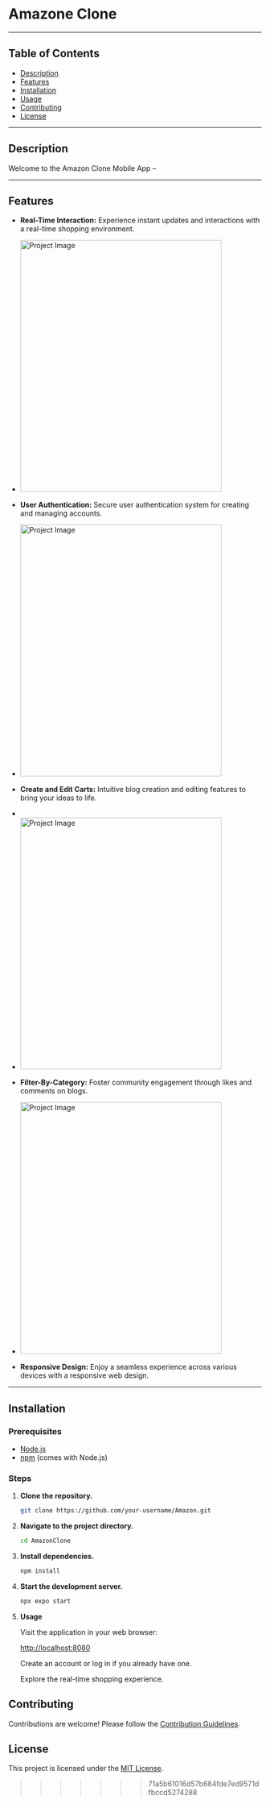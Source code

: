 
# Amazone Clone


---

## Table of Contents

- [Description](#description)
- [Features](#features)
- [Installation](#installation)
- [Usage](#usage)
- [Contributing](#contributing)
- [License](#license)

---

## Description

Welcome to the Amazon Clone Mobile App – 

---




## Features

- **Real-Time Interaction:** Experience instant updates and interactions with a real-time shopping environment.

- <img src="https://imgur.com/wcQxDjs.png" alt="Project Image" width="400" height="500">

- **User Authentication:** Secure user authentication system for creating and managing accounts.

- <img src="https://imgur.com/GlLLCLy.png" alt="Project Image" width="400" height="500">

- **Create and Edit Carts:** Intuitive blog creation and editing features to bring your ideas to life.
- 
- <img src="https://imgur.com/1Ju76sx.png" alt="Project Image" width="400" height="500">

- **Filter-By-Category:** Foster community engagement through likes and comments on blogs.

-  <img src="https://imgur.com/eYsWxqX.png" alt="Project Image" width="400" height="500">

- **Responsive Design:** Enjoy a seamless experience across various devices with a responsive web design.

---

## Installation

### Prerequisites

- [Node.js](https://nodejs.org/)
- [npm](https://www.npmjs.com/) (comes with Node.js)

### Steps

1. **Clone the repository.**

    ```bash
    git clone https://github.com/your-username/Amazon.git
    ```

2. **Navigate to the project directory.**

    ```bash
    cd AmazonClone
    ```

3. **Install dependencies.**

    ```bash
    npm install
    ```

4. **Start the development server.**

    ```bash
    npx expo start
    ```

5. **Usage**

    Visit the application in your web browser:

    [http://localhost:8080](http://localhost:8080)

    Create an account or log in if you already have one.

    Explore the real-time shopping experience.

## Contributing

Contributions are welcome! Please follow the [Contribution Guidelines](CONTRIBUTING.md).

## License

This project is licensed under the [MIT License](LICENSE).
>>>>>>> 71a5b61016d57b684fde7ed9571dfbccd5274288
